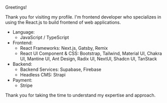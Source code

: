 Greetings!

Thank you for visiting my profile. I'm frontend developer who specializes in using the React.js to build frontend of web applications.

- Language:
  - JavaScript / TypeScript
- Frontend:
  - React Frameworks: Next.js, Gatsby, Remix
  - React UI Component & CSS: Bootstrap, Tailwind, Material UI, Chakra UI, Mantine UI, Ant Design, Radix UI, NextUI, Shadcn UI, TanStack
- Backend:
  - Backend Services: Supabase, Firebase
  - Headless CMS: Strapi 
- Payment: 
  - Stripe

Thank you for taking the time to understand my expertise and approach.
